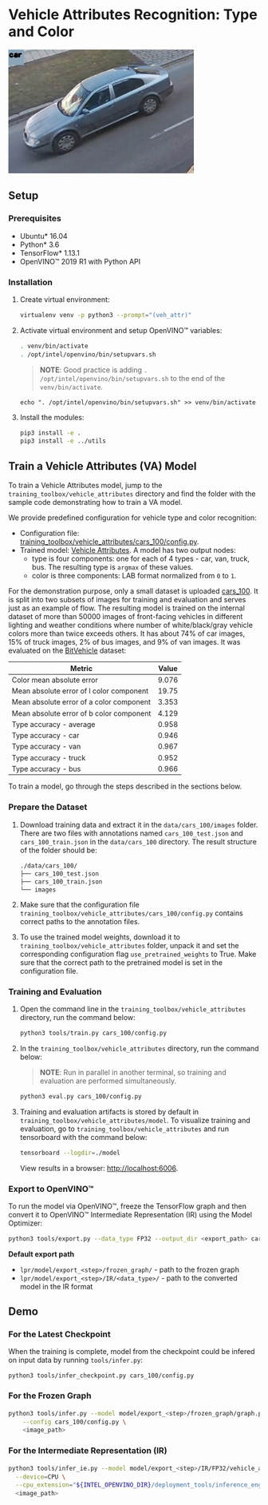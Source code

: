 # Vehicle Attributes Recognition: Type and Color

![](./veh_attr.jpg)

## Setup

### Prerequisites

* Ubuntu\* 16.04
* Python\* 3.6
* TensorFlow\* 1.13.1
* OpenVINO™ 2019 R1 with Python API

### Installation

1. Create virtual environment:
    ```bash
    virtualenv venv -p python3 --prompt="(veh_attr)"
    ```

2. Activate virtual environment and setup OpenVINO™ variables:
    ```bash
    . venv/bin/activate
    . /opt/intel/openvino/bin/setupvars.sh
    ```
    > **NOTE**: Good practice is adding `. /opt/intel/openvino/bin/setupvars.sh` to the end of the `venv/bin/activate`.
    ```
    echo ". /opt/intel/openvino/bin/setupvars.sh" >> venv/bin/activate
    ```

3. Install the modules:
    ```bash
    pip3 install -e .
    pip3 install -e ../utils
    ```

## Train a Vehicle Attributes (VA) Model

To train a Vehicle Attributes model, jump to the
`training_toolbox/vehicle_attributes` directory and find the folder with the sample code
demonstrating how to train a VA model.

We provide predefined configuration for vehicle type and color recognition:
  - Configuration file: [training_toolbox/vehicle_attributes/cars_100/config.py](cars_100/config.py).
  - Trained model: [Vehicle Attributes](https://download.01.org/opencv/openvino_training_extensions/models/vehicle_attributes/vehicle-attributes-barrier-0103.tar.gz).
    A model has two output nodes:
    * type is four components: one for each of 4 types - car, van, truck, bus. The resulting type is `argmax` of these values.
    * color is three components: LAB format normalized from `0` to `1`.

For the demonstration purpose, only a small dataset is uploaded [cars_100](https://download.01.org/opencv/openvino_training_extensions/datasets/vehicle_attributes/cars_100.tar.gz).
It is split into two subsets of images for training and evaluation and serves just as an example of flow.
The resulting model is trained on the internal dataset of more than 50000 images of front-facing vehicles in different
lighting and weather conditions where number of white/black/gray vehicle colors more than twice exceeds others.
It has about 74% of car images, 15% of truck images, 2% of bus images, and 9% of van images.
It was evaluated on the [BitVehicle](http://iitlab.bit.edu.cn/mcislab/vehicledb/) dataset:

| Metric                                    | Value    |
|-------------------------------------------|----------|
| Color mean absolute error                 | 9.076    |
| Mean absolute error of l color component  | 19.75    |
| Mean absolute error of a color component  | 3.353    |
| Mean absolute error of b color component  | 4.129    |
| Type accuracy - average                   | 0.958    |
| Type accuracy - car                       | 0.946    |
| Type accuracy - van                       | 0.967    |
| Type accuracy - truck                     | 0.952    |
| Type accuracy - bus                       | 0.966    |

To train a model, go through the steps described in the sections below.

### Prepare the Dataset

1. Download training data and extract it in the `data/cars_100/images` folder. There are two files with annotations
    named `cars_100_test.json` and `cars_100_train.json` in the `data/cars_100` directory.
    The result structure of the folder should be:
    ```
    ./data/cars_100/
    ├── cars_100_test.json
    ├── cars_100_train.json
    └── images
    ```

2. Make sure that the configuration file `training_toolbox/vehicle_attributes/cars_100/config.py`
    contains correct paths to the annotation files.

3. To use the trained model weights, download it to `training_toolbox/vehicle_attributes` folder, unpack it and set
    the corresponding configuration flag `use_pretrained_weights` to True. Make sure that the correct path
    to the pretrained model is set in the configuration file.

### Training and Evaluation

1.  Open the command line in the `training_toolbox/vehicle_attributes` directory, run the command below:

    ```bash
    python3 tools/train.py cars_100/config.py
    ```

2. In the `training_toolbox/vehicle_attributes` directory, run the command below:
    > **NOTE**: Run in parallel in another terminal, so training and evaluation are performed simultaneously.
    ```bash
    python3 eval.py cars_100/config.py
    ```

3. Training and evaluation artifacts is stored by default in
    `training_toolbox/vehicle_attributes/model`.  To visualize training and evaluation, go to
    `training_toolbox/vehicle_attributes` and run tensorboard with the command below:

    ```bash
    tensorboard --logdir=./model
    ```

    View results in a browser: [http://localhost:6006](http://localhost:6006).

### Export to OpenVINO™

To run the model via OpenVINO™, freeze the TensorFlow graph and
then convert it to OpenVINO™ Intermediate Representation (IR) using the Model Optimizer:

```bash
python3 tools/export.py --data_type FP32 --output_dir <export_path> cars_100/config.py
```

**Default export path**
- `lpr/model/export_<step>/frozen_graph/` - path to the frozen graph
- `lpr/model/export_<step>/IR/<data_type>/` - path to the converted model in the IR format

## Demo

### For the Latest Checkpoint

When the training is complete, model from the checkpoint could be infered on
input data by running `tools/infer.py`:

```
python3 tools/infer_checkpoint.py cars_100/config.py
```

### For the Frozen Graph

```bash
python3 tools/infer.py --model model/export_<step>/frozen_graph/graph.pb.frozen \
    --config cars_100/config.py \
    <image_path>
```

### For the Intermediate Representation (IR)

```bash
python3 tools/infer_ie.py --model model/export_<step>/IR/FP32/vehicle_attributes.xml \
  --device=CPU \
  --cpu_extension="${INTEL_OPENVINO_DIR}/deployment_tools/inference_engine/lib/intel64/libcpu_extension_avx2.so" \
  <image_path>
```
